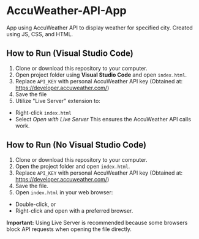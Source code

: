 # AccuWeather-API-App
App using AccuWeather API to display weather for specified city. Created using JS, CSS, and HTML.

## How to Run (Visual Studio Code)
1) Clone or download this repository to your computer.
2) Open project folder using **Visual Studio Code** and open `index.html`.
3) Replace `API_KEY` with personal AccuWeather API key (Obtained at: https://developer.accuweather.com/)
4) Save the file
5) Utilize "Live Server" extension to:
  - Right-click `index.html`
  - Select *Open with Live Server*
This ensures the AccuWeather API calls work.

## How to Run (No Visual Studio Code)
1) Clone or download this repository to your computer.
2) Open the project folder and open `index.html`.
3) Replace `API_KEY` with personal AccuWeather API key (Obtained at: https://developer.accuweather.com/)
4) Save the file.
5) Open `index.html` in your web browser:
  - Double-click, or
  - Right-click and open with a preferred browser.

**Important:** Using Live Server is recommended because some browsers block API requests when opening the file directly.
